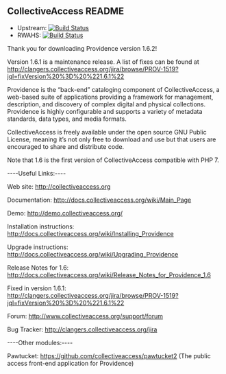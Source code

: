 CollectiveAccess README
-----------------------

* Upstream: [![Build Status](https://secure.travis-ci.org/collectiveaccess/providence.png?branch=master-fix)](http://travis-ci.org/collectiveaccess/providence)
* RWAHS: [![Build Status](https://secure.travis-ci.org/rwahs/providence.png?branch=master-fix)](http://travis-ci.org/rwahs/providence)


Thank you for downloading Providence version 1.6.2!

Version 1.6.1 is a maintenance release. A list of fixes can be found at http://clangers.collectiveaccess.org/jira/browse/PROV-1519?jql=fixVersion%20%3D%20%221.6.1%22
 
Providence is the “back-end” cataloging component of CollectiveAccess, a web-based suite of applications providing a framework for management, description, and discovery of complex digital and physical collections.  Providence is highly configurable and supports a variety of metadata standards, data types, and media formats.  

CollectiveAccess is freely available under the open source GNU Public License, meaning it’s not only free to download and use but that users are encouraged to share and distribute code.

Note that 1.6 is the first version of CollectiveAccess compatible with PHP 7.


----Useful Links:----

   Web site: http://collectiveaccess.org
   
   Documentation: http://docs.collectiveaccess.org/wiki/Main_Page
   
   Demo: http://demo.collectiveaccess.org/

   Installation instructions: http://docs.collectiveaccess.org/wiki/Installing_Providence

   Upgrade instructions: http://docs.collectiveaccess.org/wiki/Upgrading_Providence

   Release Notes for 1.6:  http://docs.collectiveaccess.org/wiki/Release_Notes_for_Providence_1.6
   
   Fixed in version 1.6.1: http://clangers.collectiveaccess.org/jira/browse/PROV-1519?jql=fixVersion%20%3D%20%221.6.1%22

   Forum: http://www.collectiveaccess.org/support/forum

   Bug Tracker: http://clangers.collectiveaccess.org/jira


----Other modules:----

   Pawtucket: https://github.com/collectiveaccess/pawtucket2 (The public access front-end application for Providence)
